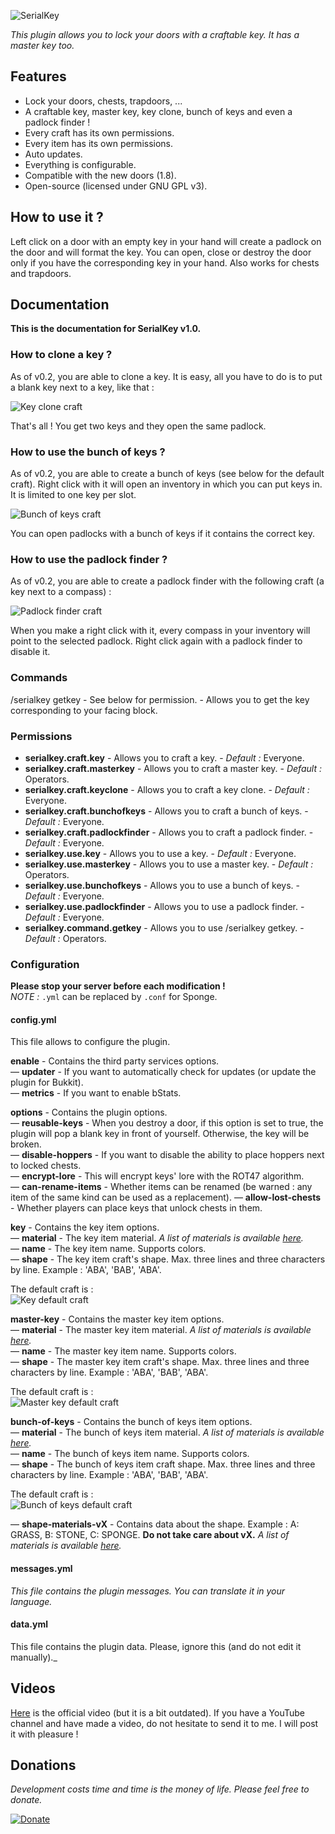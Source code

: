 ![SerialKey](https://media.forgecdn.net/attachments/119/978/SerialKey.png)

_This plugin allows you to lock your doors with a craftable key. It has a master key too._

## Features
* Lock your doors, chests, trapdoors, ...
* A craftable key, master key, key clone, bunch of keys and even a padlock finder !
* Every craft has its own permissions.
* Every item has its own permissions.
* Auto updates.
* Everything is configurable.
* Compatible with the new doors (1.8).
* Open-source (licensed under GNU GPL v3).

## How to use it ?
Left click on a door with an empty key in your hand will create a padlock on the door and will format the key. You can open, close or destroy the door only if you have the corresponding key in your hand. Also works for chests and trapdoors.

## Documentation
**This is the documentation for SerialKey v1.0.**

### How to clone a key ?
As of v0.2, you are able to clone a key. It is easy, all you have to do is to put a blank key next to a key, like that :

![Key clone craft](https://media.forgecdn.net/attachments/119/981/key-clone-craft.png)

That's all ! You get two keys and they open the same padlock.

### How to use the bunch of keys ?
As of v0.2, you are able to create a bunch of keys (see below for the default craft). 
Right click with it will open an inventory in which you can put keys in. It is limited to one key per slot.

![Bunch of keys craft](https://media.forgecdn.net/attachments/119/982/bunch-of-keys-craft-default.png)

You can open padlocks with a bunch of keys if it contains the correct key.

### How to use the padlock finder ?
As of v0.2, you are able to create a padlock finder with the following craft (a key next to a compass) :

![Padlock finder craft](https://media.forgecdn.net/attachments/119/983/padlock-finder-craft.png)

When you make a right click with it, every compass in your inventory will point to the selected padlock. 
Right click again with a padlock finder to disable it.

### Commands
/serialkey getkey - See below for permission. - Allows you to get the key corresponding to your facing block.

### Permissions
* **serialkey.craft.key** - Allows you to craft a key. - _Default :_ Everyone.
* **serialkey.craft.masterkey** - Allows you to craft a master key. - _Default :_ Operators.
* **serialkey.craft.keyclone** - Allows you to craft a key clone. - _Default :_ Everyone.
* **serialkey.craft.bunchofkeys** - Allows you to craft a bunch of keys. - _Default :_ Everyone.
* **serialkey.craft.padlockfinder** - Allows you to craft a padlock finder. - _Default :_ Everyone.
* **serialkey.use.key** - Allows you to use a key. - _Default :_ Everyone.
* **serialkey.use.masterkey** - Allows you to use a master key. - _Default :_ Operators.
* **serialkey.use.bunchofkeys** - Allows you to use a bunch of keys. - _Default :_ Everyone.
* **serialkey.use.padlockfinder** - Allows you to use a padlock finder. - _Default :_ Everyone.
* **serialkey.command.getkey** - Allows you to use /serialkey getkey. - _Default :_ Operators.

### Configuration
**Please stop your server before each modification !**    
_NOTE :_ ``.yml`` can be replaced by `.conf` for Sponge.

#### config.yml

This file allows to configure the plugin.

**enable** - Contains the third party services options.    
— **updater** - If you want to automatically check for updates (or update the plugin for Bukkit).    
— **metrics** - If you want to enable bStats.

**options** - Contains the plugin options.   
— **reusable-keys** - When you destroy a door, if this option is set to true, the plugin will pop a blank key in front of yourself. Otherwise, the key will be broken.    
— **disable-hoppers** - If you want to disable the ability to place hoppers next to locked chests.    
— **encrypt-lore** - This will encrypt keys' lore with the ROT47 algorithm.    
— **can-rename-items** - Whether items can be renamed (be warned : any item of the same kind can be used as a replacement).
— **allow-lost-chests** - Whether players can place keys that unlock chests in them.

**key** - Contains the key item options.   
— **material** - The key item material. _A list of materials is available [here](https://minecraft-ids.grahamedgecombe.com/)._    
— **name** - The key item name. Supports colors.    
— **shape** - The key item craft's shape. Max. three lines and three characters by line. Example : 'ABA', 'BAB', 'ABA'.

The default craft is :    
![Key default craft](https://media.forgecdn.net/attachments/119/979/key-craft-default.png)

**master-key** - Contains the master key item options.    
— **material** - The master key item material. _A list of materials is available [here](https://minecraft-ids.grahamedgecombe.com/)._    
— **name** - The master key item name. Supports colors.    
— **shape** - The master key item craft's shape. Max. three lines and three characters by line. Example : 'ABA', 'BAB', 'ABA'.

The default craft is :    
![Master key default craft](https://media.forgecdn.net/attachments/119/977/masterkey-craft-default-new.png)

**bunch-of-keys** - Contains the bunch of keys item options.    
— **material** - The bunch of keys item material. _A list of materials is available [here](https://minecraft-ids.grahamedgecombe.com/)._    
— **name** - The bunch of keys item name. Supports colors.    
— **shape** - The bunch of keys item craft shape. Max. three lines and three characters by line. Example : 'ABA', 'BAB', 'ABA'.

The default craft is :    
![Bunch of keys default craft](https://media.forgecdn.net/attachments/119/982/bunch-of-keys-craft-default.png)

— **shape-materials-vX** - Contains data about the shape. Example : A: GRASS, B: STONE, C: SPONGE. **Do not take care about vX.** _A list of materials is available [here](https://minecraft-ids.grahamedgecombe.com/)._

#### messages.yml
_This file contains the plugin messages. You can translate it in your language._

#### data.yml
This file contains the plugin data. Please, ignore this (and do not edit it manually)._

## Videos
[Here](https://www.youtube.com/watch?v=R7MYarBGLgs) is the official video (but it is a bit outdated). If you have a YouTube channel and have made a video, do not hesitate to send it to me. I will post it with pleasure !

## Donations
_Development costs time and time is the money of life. Please feel free to donate._

[![Donate](https://www.paypal.com/en_US/i/btn/btn_donate_SM.gif)](https://www.paypal.com/cgi-bin/webscr?hosted_button_id=XLEBVBMQNTXMY&item_name=SerialKey+(from+Ore)&cmd=_s-xclick)
